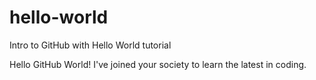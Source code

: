 hello-world
===========

Intro to GitHub with Hello World tutorial

Hello GitHub World!  I've joined your society to learn the latest in coding.
